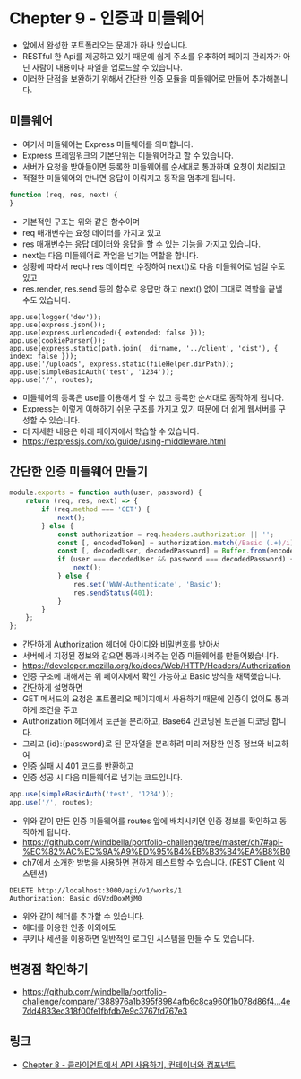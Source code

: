 # Chepter 9 - 인증과 미들웨어
- 앞에서 완성한 포트폴리오는 문제가 하나 있습니다.
- RESTful 한 Api를 제공하고 있기 때문에 쉽게 주소를 유추하여 페이지 관리자가 아닌 사람이 내용이나 파일을 업로드할 수 있습니다.
- 이러한 단점을 보완하기 위해서 간단한 인증 모듈을 미들웨어로 만들어 추가해봅니다.
## 미들웨어
- 여기서 미들웨어는 Express 미들웨어를 의미합니다.
- Express 프레임워크의 기본단위는 미들웨어라고 할 수 있습니다.
- 서버가 요청을 받아들이면 등록한 미들웨어를 순서대로 통과하며 요청이 처리되고
- 적절한 미들웨어와 만나면 응답이 이뤄지고 동작을 멈추게 됩니다.
``` javascript
function (req, res, next) {
}
```
- 기본적인 구조는 위와 같은 함수이며
- req 매개변수는 요청 데이터를 가지고 있고
- res 매개변수는 응답 데이터와 응답을 할 수 있는 기능을 가지고 있습니다.
- next는 다음 미들웨어로 작업을 넘기는 역할을 합니다.
- 상황에 따라서 req나 res 데이터만 수정하여 next()로 다음 미들웨어로 넘길 수도 있고
- res.render, res.send 등의 함수로 응답만 하고 next() 없이 그대로 역할을 끝낼 수도 있습니다.
```
app.use(logger('dev'));
app.use(express.json());
app.use(express.urlencoded({ extended: false }));
app.use(cookieParser());
app.use(express.static(path.join(__dirname, '../client', 'dist'), { index: false }));
app.use('/uploads', express.static(fileHelper.dirPath));
app.use(simpleBasicAuth('test', '1234'));
app.use('/', routes);
```
- 미들웨어의 등록은 use를 이용해서 할 수 있고 등록한 순서대로 동작하게 됩니다.
- Express는 이렇게 이해하기 쉬운 구조를 가지고 있기 때문에 더 쉽게 웹서버를 구성할 수 있습니다.
- 더 자세한 내용은 아래 페이지에서 학습할 수 있습니다.
- https://expressjs.com/ko/guide/using-middleware.html
## 간단한 인증 미들웨어 만들기
``` javascript
module.exports = function auth(user, password) {
    return (req, res, next) => {
        if (req.method === 'GET') {
            next();
        } else {
            const authorization = req.headers.authorization || '';
            const [, encodedToken] = authorization.match(/Basic (.+)/i) || ['', ''];
            const [, decodedUser, decodedPassword] = Buffer.from(encodedToken, 'base64').toString().match(/(.+):(.+)/) || [];
            if (user === decodedUser && password === decodedPassword) {
                next();
            } else {
                res.set('WWW-Authenticate', 'Basic');
                res.sendStatus(401);
            }
        }
    };
};
```
- 간단하게 Authorization 헤더에 아이디와 비밀번호를 받아서
- 서버에서 지정된 정보와 같으면 통과시켜주는 인증 미들웨어를 만들어봤습니다.
- https://developer.mozilla.org/ko/docs/Web/HTTP/Headers/Authorization
- 인증 구조에 대해서는 위 페이지에서 확인 가능하고 Basic 방식을 채택했습니다.
- 간단하게 설명하면
- GET 메서드의 요청은 포트폴리오 페이지에서 사용하기 때문에 인증이 없어도 통과하게 조건을 주고
- Authorization 헤더에서 토큰을 분리하고, Base64 인코딩된 토큰을 디코딩 합니다.
- 그리고 {id}:{password}로 된 문자열을 분리하려 미리 저장한 인증 정보와 비교하여
- 인증 실패 시 401 코드를 반환하고
- 인증 성공 시 다음 미들웨어로 넘기는 코드입니다.
``` javascript
app.use(simpleBasicAuth('test', '1234'));
app.use('/', routes);
```
- 위와 같이 만든 인증 미들웨어를 routes 앞에 배치시키면 인증 정보를 확인하고 동작하게 됩니다.
- https://github.com/windbella/portfolio-challenge/tree/master/ch7#api-%EC%82%AC%EC%9A%A9%ED%95%B4%EB%B3%B4%EA%B8%B0
- ch7에서 소개한 방법을 사용하면 편하게 테스트할 수 있습니다. (REST Client 익스텐션)
```
DELETE http://localhost:3000/api/v1/works/1
Authorization: Basic dGVzdDoxMjM0
```
- 위와 같이 헤더를 추가할 수 있습니다.
- 헤더를 이용한 인증 이외에도
- 쿠키나 세션을 이용하면 일반적인 로그인 시스템을 만들 수 도 있습니다.
## 변경점 확인하기
- https://github.com/windbella/portfolio-challenge/compare/1388976a1b395f8984afb6c8ca960f1b078d86f4...4e7dd4833ec318f00fe1fbfdb7e9c3767fd767e3
## 링크
- [Chepter 8 - 클라이언트에서 API 사용하기, 컨테이너와 컴포넌트](https://github.com/windbella/portfolio-challenge/tree/master/ch8)
